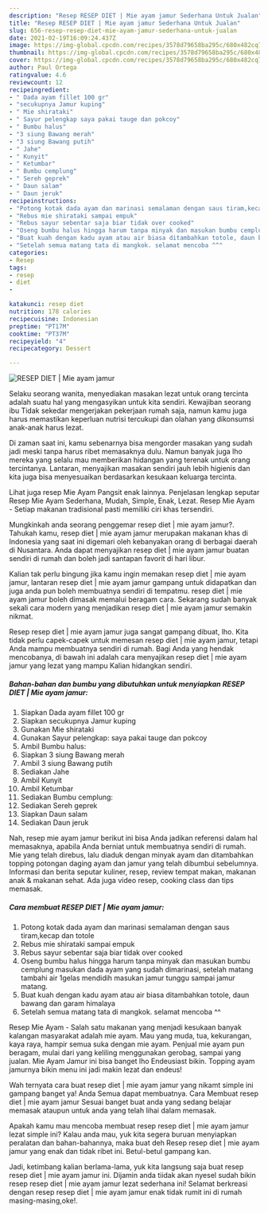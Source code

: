 ```yaml
---
description: "Resep RESEP DIET | Mie ayam jamur Sederhana Untuk Jualan"
title: "Resep RESEP DIET | Mie ayam jamur Sederhana Untuk Jualan"
slug: 656-resep-resep-diet-mie-ayam-jamur-sederhana-untuk-jualan
date: 2021-02-19T16:09:24.437Z
image: https://img-global.cpcdn.com/recipes/3578d79658ba295c/680x482cq70/resep-diet-mie-ayam-jamur-foto-resep-utama.jpg
thumbnail: https://img-global.cpcdn.com/recipes/3578d79658ba295c/680x482cq70/resep-diet-mie-ayam-jamur-foto-resep-utama.jpg
cover: https://img-global.cpcdn.com/recipes/3578d79658ba295c/680x482cq70/resep-diet-mie-ayam-jamur-foto-resep-utama.jpg
author: Paul Ortega
ratingvalue: 4.6
reviewcount: 12
recipeingredient:
- " Dada ayam fillet 100 gr"
- "secukupnya Jamur kuping"
- " Mie shirataki"
- " Sayur pelengkap saya pakai tauge dan pokcoy"
- " Bumbu halus"
- "3 siung Bawang merah"
- "3 siung Bawang putih"
- " Jahe"
- " Kunyit"
- " Ketumbar"
- " Bumbu cemplung"
- " Sereh geprek"
- " Daun salam"
- " Daun jeruk"
recipeinstructions:
- "Potong kotak dada ayam dan marinasi semalaman dengan saus tiram,kecap dan totole"
- "Rebus mie shirataki sampai empuk"
- "Rebus sayur sebentar saja biar tidak over cooked"
- "Oseng bumbu halus hingga harum tanpa minyak dan masukan bumbu cemplung masukan dada ayam yang sudah dimarinasi, setelah matang tambahi air 1gelas mendidih masukan jamur tunggu sampai jamur matang."
- "Buat kuah dengan kadu ayam atau air biasa ditambahkan totole, daun bawang dan garam himalaya"
- "Setelah semua matang tata di mangkok. selamat mencoba ^^"
categories:
- Resep
tags:
- resep
- diet
- 

katakunci: resep diet  
nutrition: 178 calories
recipecuisine: Indonesian
preptime: "PT17M"
cooktime: "PT37M"
recipeyield: "4"
recipecategory: Dessert

---
```



![RESEP DIET | Mie ayam jamur](https://img-global.cpcdn.com/recipes/3578d79658ba295c/680x482cq70/resep-diet-mie-ayam-jamur-foto-resep-utama.jpg)

Selaku seorang wanita, menyediakan masakan lezat untuk orang tercinta adalah suatu hal yang mengasyikan untuk kita sendiri. Kewajiban seorang ibu Tidak sekedar mengerjakan pekerjaan rumah saja, namun kamu juga harus memastikan keperluan nutrisi tercukupi dan olahan yang dikonsumsi anak-anak harus lezat.

Di zaman  saat ini, kamu sebenarnya bisa mengorder masakan yang sudah jadi meski tanpa harus ribet memasaknya dulu. Namun banyak juga lho mereka yang selalu mau memberikan hidangan yang terenak untuk orang tercintanya. Lantaran, menyajikan masakan sendiri jauh lebih higienis dan kita juga bisa menyesuaikan berdasarkan kesukaan keluarga tercinta. 

Lihat juga resep Mie Ayam Pangsit enak lainnya. Penjelasan lengkap seputar Resep Mie Ayam Sederhana, Mudah, Simple, Enak, Lezat. Resep Mie Ayam - Setiap makanan tradisional pasti memiliki ciri khas tersendiri.

Mungkinkah anda seorang penggemar resep diet | mie ayam jamur?. Tahukah kamu, resep diet | mie ayam jamur merupakan makanan khas di Indonesia yang saat ini digemari oleh kebanyakan orang di berbagai daerah di Nusantara. Anda dapat menyajikan resep diet | mie ayam jamur buatan sendiri di rumah dan boleh jadi santapan favorit di hari libur.

Kalian tak perlu bingung jika kamu ingin memakan resep diet | mie ayam jamur, lantaran resep diet | mie ayam jamur gampang untuk didapatkan dan juga anda pun boleh membuatnya sendiri di tempatmu. resep diet | mie ayam jamur boleh dimasak memalui beragam cara. Sekarang sudah banyak sekali cara modern yang menjadikan resep diet | mie ayam jamur semakin nikmat.

Resep resep diet | mie ayam jamur juga sangat gampang dibuat, lho. Kita tidak perlu capek-capek untuk memesan resep diet | mie ayam jamur, tetapi Anda mampu membuatnya sendiri di rumah. Bagi Anda yang hendak mencobanya, di bawah ini adalah cara menyajikan resep diet | mie ayam jamur yang lezat yang mampu Kalian hidangkan sendiri.

<!--inarticleads1-->

##### Bahan-bahan dan bumbu yang dibutuhkan untuk menyiapkan RESEP DIET | Mie ayam jamur:

1. Siapkan  Dada ayam fillet 100 gr
1. Siapkan secukupnya Jamur kuping
1. Gunakan  Mie shirataki
1. Gunakan  Sayur pelengkap: saya pakai tauge dan pokcoy
1. Ambil  Bumbu halus:
1. Siapkan 3 siung Bawang merah
1. Ambil 3 siung Bawang putih
1. Sediakan  Jahe
1. Ambil  Kunyit
1. Ambil  Ketumbar
1. Sediakan  Bumbu cemplung:
1. Sediakan  Sereh geprek
1. Siapkan  Daun salam
1. Sediakan  Daun jeruk


Nah, resep mie ayam jamur berikut ini bisa Anda jadikan referensi dalam hal memasaknya, apabila Anda berniat untuk membuatnya sendiri di rumah. Mie yang telah direbus, lalu diaduk dengan minyak ayam dan ditambahkan topping potongan daging ayam dan jamur yang telah dibumbui sebelumnya. Informasi dan berita seputar kuliner, resep, review tempat makan, makanan anak &amp; makanan sehat. Ada juga video resep, cooking class dan tips memasak. 

<!--inarticleads2-->

##### Cara membuat RESEP DIET | Mie ayam jamur:

1. Potong kotak dada ayam dan marinasi semalaman dengan saus tiram,kecap dan totole
1. Rebus mie shirataki sampai empuk
1. Rebus sayur sebentar saja biar tidak over cooked
1. Oseng bumbu halus hingga harum tanpa minyak dan masukan bumbu cemplung masukan dada ayam yang sudah dimarinasi, setelah matang tambahi air 1gelas mendidih masukan jamur tunggu sampai jamur matang.
1. Buat kuah dengan kadu ayam atau air biasa ditambahkan totole, daun bawang dan garam himalaya
1. Setelah semua matang tata di mangkok. selamat mencoba ^^


Resep Mie Ayam - Salah satu makanan yang menjadi kesukaan banyak kalangan masyarakat adalah mie ayam. Mau yang muda, tua, kekurangan, kaya raya, hampir semua suka dengan mie ayam. Penjual mie ayam pun beragam, mulai dari yang keliling menggunakan gerobag, sampai yang jualan. Mie Ayam Jamur ini bisa banget lho Endeusiast bikin. Topping ayam jamurnya bikin menu ini jadi makin lezat dan endeus! 

Wah ternyata cara buat resep diet | mie ayam jamur yang nikamt simple ini gampang banget ya! Anda Semua dapat membuatnya. Cara Membuat resep diet | mie ayam jamur Sesuai banget buat anda yang sedang belajar memasak ataupun untuk anda yang telah lihai dalam memasak.

Apakah kamu mau mencoba membuat resep resep diet | mie ayam jamur lezat simple ini? Kalau anda mau, yuk kita segera buruan menyiapkan peralatan dan bahan-bahannya, maka buat deh Resep resep diet | mie ayam jamur yang enak dan tidak ribet ini. Betul-betul gampang kan. 

Jadi, ketimbang kalian berlama-lama, yuk kita langsung saja buat resep resep diet | mie ayam jamur ini. Dijamin anda tiidak akan nyesel sudah bikin resep resep diet | mie ayam jamur lezat sederhana ini! Selamat berkreasi dengan resep resep diet | mie ayam jamur enak tidak rumit ini di rumah masing-masing,oke!.

